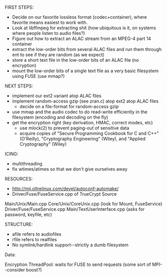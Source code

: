 FIRST STEPS:
* Decide on our favorite lossless format (codec+container), where favorite means easiest to work with.
* Look at libffmpeg for extracting shit (how ubiquitous is it, on systems where people listen to audio files?)
* Figure out how to extract an ALAC stream from an MPEG-4 part 14 container
* extract the low-order bits from several ALAC files and run them through ent to see if they are random (as we expect)
* store a short text file in the low-order bits of an ALAC file (no encryption)
* mount the low-order bits of a single text file as a very basic filesystem using FUSE (use mmap?)

NEXT STEPS:
* implement our ext2 variant atop ALAC files
* implement random-access gzip (see zran.c) atop ext2 atop ALAC files
  * decide on a file-format for random-access gzip
* use mmap and the audio codec to do read-write efficiently in the filesystem (encoding and decoding on the fly)
* get the encryption right (key derivation, HMAC, correct modes, etc)
  * use mlock(2) to prevent paging-out of sensitive data
  * acquire copies of "Secure Programming Cookbook for C and C++" (O'Reilly), "Cryptography Engineering" (Wiley), and "Applied Cryptography" (Wiley)

ICING:
* multithreading
* fix wtimes/atimes so that we don't give ourselves away



RESOURCES:
* http://mij.oltrelinux.com/devel/autoconf-automake/
* Driver/Fuse/FuseService.cpp of TrueCrypt Source

Main/Unix/Main.cpp
Core/Unix/CoreUnix.cpp (look for Mount, FuseService)
Driver/Fuse/FuseService.cpp
Main/TextUserInterface.cpp (asks for password, keyfile, etc)






STRUCTURE:
* afile refers to audiofiles
* rfile refers to realfiles
* No symlink/hardlink support--strictly a dumb filesystem

Data:
	

Encryption ThreadPool:
	waits for FUSE to send requests (some sort of MPI--consider boost?)
	